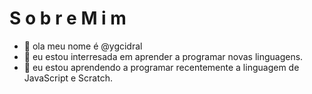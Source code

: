 # S o b r e   M i m

- 👋 ola meu nome é @ygcidral
- 👀 eu estou interresada em aprender a programar novas linguagens.
- 🌱 eu estou aprendendo a programar recentemente a linguagem de JavaScript e Scratch.


<!---
ygcidral/ygcidral is a ✨ special ✨ repository because its `README.md` (this file) appears on your GitHub profile.
You can click the Preview link to take a look at your changes.
--->
